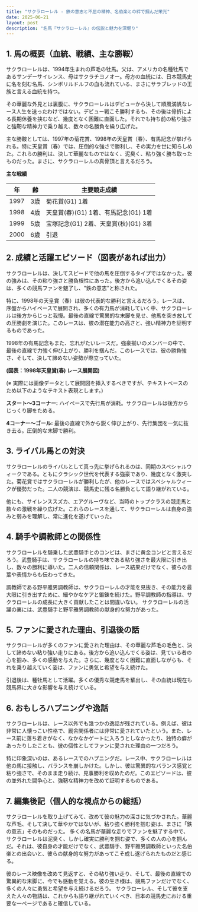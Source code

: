 ```yaml
---
title: "サクラローレル - 鉄の意志と不屈の精神、名伯楽との絆で掴んだ栄光"
date: 2025-06-21
layout: post
description: "名馬『サクラローレル』の伝説と魅力を深堀り"
---
```


## 1. 馬の概要（血統、戦績、主な勝鞍）

サクラローレルは、1994年生まれの芦毛の牡馬。父は、アメリカの名種牡馬であるサンデーサイレンス、母はサクラチヨノオー。母方の血統には、日本競馬史に名を刻む名馬、シンボリルドルフの血も流れている、まさにサラブレッドの王族と言える血統を持つ。

その華麗な外見とは裏腹に、サクラローレルはデビューから決して順風満帆なレース人生を送ったわけではない。デビュー戦こそ勝利するも、その後は骨折による長期休養を挟むなど、幾度となく困難に直面した。それでも持ち前の粘り強さと強靭な精神力で乗り越え、数々の名勝負を繰り広げた。

主な勝鞍としては、1997年の菊花賞、1998年の天皇賞（春）、有馬記念が挙げられる。特に天皇賞（春）では、圧倒的な強さで勝利し、その実力を世に知らしめた。これらの勝利は、決して華麗なものではなく、泥臭く、粘り強く勝ち取ったものだった。まさに、サクラローレルの真骨頂と言えるだろう。

**主な戦績**

| 年 | 齢 | 主要競走成績 |
|---|---|---|
| 1997 | 3歳 | 菊花賞(G1) 1着 |
| 1998 | 4歳 | 天皇賞(春)(G1) 1着、有馬記念(G1) 1着 |
| 1999 | 5歳 | 宝塚記念(G1) 2着、天皇賞(秋)(G1) 3着 |
| 2000 | 6歳 |  引退 |


## 2. 成績と活躍エピソード（図表があれば出力）

サクラローレルは、決してスピードで他の馬を圧倒するタイプではなかった。彼の強みは、その粘り強さと勝負根性にあった。後方から追い込んでくるその姿は、多くの競馬ファンを魅了し、"鉄の意志"と称された。

特に、1998年の天皇賞（春）は彼の代表的な勝利と言えるだろう。レースは、序盤からハイペースで展開され、多くの有力馬が消耗していく中、サクラローレルは後方からじっと我慢。最後の直線で驚異的な末脚を見せ、他馬を突き放しての圧勝劇を演じた。このレースは、彼の潜在能力の高さと、強い精神力を証明するものであった。

1998年の有馬記念もまた、忘れがたいレースだ。強豪揃いのメンバーの中で、最後の直線で力強く伸び上がり、勝利を掴んだ。このレースでは、彼の勝負強さ、そして、決して諦めない姿勢が際立っていた。

**(図表：1998年天皇賞(春) レース展開図)**

(※ 実際には画像データとして展開図を挿入するべきですが、テキストベースのため以下のようなテキスト表現とします。)

**スタート～3コーナー:**  ハイペースで先行馬が消耗。サクラローレルは後方からじっくり脚をためる。

**4コーナー～ゴール:**  最後の直線で外から鋭く伸び上がり、先行集団を一気に抜き去る。圧倒的な末脚で勝利。


## 3. ライバル馬との対決

サクラローレルのライバルとして真っ先に挙げられるのは、同期のスペシャルウィークである。ともにクラシック世代を代表する強豪であり、幾度となく激突した。菊花賞ではサクラローレルが勝利したが、他のレースではスペシャルウィークが優勢だった。二人の競演は、競馬史に残る名勝負として語り継がれている。

他にも、サイレンススズカ、エアグルーヴなど、当時のトップクラスの競走馬と数々の激戦を繰り広げた。これらのレースを通して、サクラローレルは自身の強みと弱みを理解し、常に進化を遂げていった。


## 4. 騎手や調教師との関係性

サクラローレルを騎乗した武豊騎手とのコンビは、まさに黄金コンビと言えるだろう。武豊騎手は、サクラローレルの持ち味である粘り強さを最大限に引き出し、数々の勝利に導いた。二人の信頼関係は、レース結果だけでなく、彼らの言葉や表情からも伝わってきた。

調教師である野平雅男調教師は、サクラローレルの才能を見抜き、その能力を最大限に引き出すために、細やかなケアと鍛錬を続けた。野平調教師の指導は、サクラローレルの成長に大きく貢献したことは間違いない。  サクラローレルの活躍の裏には、武豊騎手と野平雅男調教師の献身的な努力があった。


## 5. ファンに愛された理由、引退後の話

サクラローレルが多くのファンに愛された理由は、その華麗な芦毛の毛色と、決して諦めない粘り強い走りにある。後方から追い込んでくる姿は、見ている者の心を掴み、多くの感動を与えた。さらに、幾度となく困難に直面しながらも、それを乗り越えていく姿は、ファンに勇気と希望を与え続けた。

引退後は、種牡馬として活躍。多くの優秀な競走馬を輩出し、その血統は現在も競馬界に大きな影響を与え続けている。


## 6. おもしろハプニングや逸話

サクラローレルは、レース以外でも幾つかの逸話が残されている。例えば、彼は非常に人懐っこい性格で、厩舎関係者には非常に愛されていたという。また、レース前に落ち着きがなく、なかなかゲートに入ろうとしなかったり、独特の癖があったりしたことも、彼の個性としてファンに愛された理由の一つだろう。

特に印象深いのは、あるレースでのハプニングだ。レース中、サクラローレルは他の馬に接触し、バランスを崩しかけた。しかし、彼は驚異的なバランス感覚と粘り強さで、そのまま走り続け、見事勝利を収めたのだ。このエピソードは、彼の並外れた闘争心と、強靭な精神力を改めて証明するものである。


## 7. 編集後記（個人的な視点からの総括）

サクラローレルを取り上げてみて、改めて彼の魅力の深さに気づかされた。華麗な芦毛、そして決して華やかではないが、粘り強く勝利を掴む姿は、まさに「鉄の意志」そのものだった。  多くの名馬が華麗な走りでファンを魅了する中で、サクラローレルは泥臭く、しかし確実に勝利を掴む姿で、多くの人の心を掴んだ。それは、彼自身の才能だけでなく、武豊騎手、野平雅男調教師といった名伯楽との出会いと、彼らの献身的な努力があってこそ成し遂げられたものだと感じる。

彼のレース映像を改めて見返すと、その粘り強い走り、そして、最後の直線での驚異的な末脚に、今でも感動を覚える。彼の生き様は、競馬ファンだけでなく、多くの人々に勇気と希望を与え続けるだろう。  サクラローレル、そして彼を支えた人々の物語は、これからも語り継がれていくべき、日本の競馬史における重要な一ページであると確信している。
